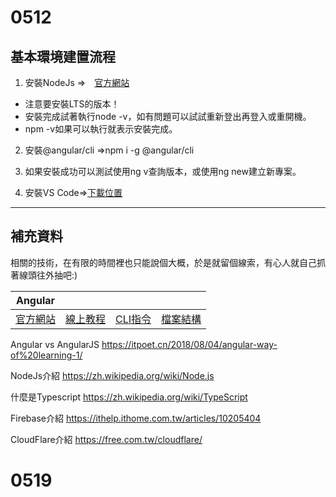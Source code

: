 # 0512

## 基本環境建置流程
1. 安裝NodeJs
⇒　[官方網站](https://nodejs.org/zh-tw/)
* 注意要安裝LTS的版本！
* 安裝完成試著執行node -v，如有問題可以試試重新登出再登入或重開機。
* npm -v如果可以執行就表示安裝完成。

2. 安裝@angular/cli
⇒npm i -g @angular/cli

3. 如果安裝成功可以測試使用ng v查詢版本，或使用ng new建立新專案。

3. 安裝VS Code⇒[下載位置](https://code.visualstudio.com/download)

---
## 補充資料
相關的技術，在有限的時間裡也只能說個大概，於是就留個線索，有心人就自己抓著線頭往外抽吧:)

| Angular                         |                                         |                                   |                                                     |
| ------------------------------- | --------------------------------------- | --------------------------------- | --------------------------------------------------- |
| [官方網站](https://angular.cn/) | [線上教程](https://angular.cn/tutorial) | [CLI指令](https://angular.cn/cli) | [檔案結構](https://angular.cn/guide/file-structure) |

Angular vs AngularJS https://itpoet.cn/2018/08/04/angular-way-of%20learning-1/

NodeJs介紹 https://zh.wikipedia.org/wiki/Node.js

什麼是Typescript https://zh.wikipedia.org/wiki/TypeScript

Firebase介紹 https://ithelp.ithome.com.tw/articles/10205404

CloudFlare介紹 https://free.com.tw/cloudflare/







# 0519

<!-- # 0602 -->

<!-- # 0616 -->

<!-- # 0630 -->